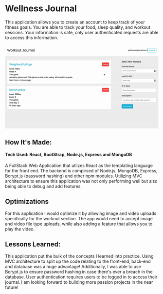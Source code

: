 <h1>Wellness Journal</h1>

<p> 
  This application allows you to create an account to keep track of your fitness goals. You are able to track your food, sleep quality, and workout sessions. Your information is safe, only user authenticated requests are able to access this information. 
</p> 


<img width="1440" alt="Screen Shot 2022-10-24 at 3 56 49 PM" src="https://github.com/DeCodeTheMatrix03/Wellness-Journal/blob/main/ezgif.com-gif-maker%20(2).gif"
     alt="Screenshot of the homepage">

<h2> How It's Made:</h2>

<h4>Tech Used: React, BootStrap, Node.js, Express and MongoDB </h4>
<p> A FullStack Web Application that utlizes React as the templating language for the front end. The backend is compirsed of Node.js, MongoDB, Express, Bcrypt.js (password hashing) and other npm modules. Utilizing MVC architecture to ensure this application was not only performing well but also being able to debug and add features. </p>

<h2> Optimizations</h2>

<p> For this application I would optimize it by allowing image and video uploads specifically for the workout section. The app would need to accept image and video file type uploads, while also adding a feature that allows you to play the video.</p>

<h2> Lessons Learned:</h2>
<p> This application put the bulk of the concepts I learned into practice. Using MVC architecture to split up the code relating to the front-end, back-end and database was a huge advantage! Additionally, I was able to use Bcrypt.js to ensure password hashing in case there's ever a breach in the database. User authentication requires users to be logged in to access their journal.  I am looking forward to building more passion projects in the near future!
</p>
